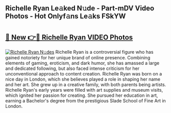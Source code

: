 ## Richelle Ryan Le𝚊ked N𝚞de - Part-mDV Video Photos - Hot Onlyf𝚊ns Le𝚊ks FSkYW

# <h2><a href="http://ab13085.deff.icu/?id=Richelle+Ryan">🔗 New 👉🔴 Richelle Ryan VIDEO Photos</a></h2>

[![Richelle Ryan N𝚞des](https://i.imgur.com/rIISA9y.gif)](http://ab13085.deff.icu/?id=Richelle+Ryan)
Richelle Ryan is a controversial figure who has gained notoriety for her unique brand of online presence. Combining elements of gaming, eroticism, and dark humor, she has amassed a large and dedicated following, but also faced intense criticism for her unconventional approach to content creation. Richelle Ryan was born on a nice day in London, which she believes played a role in shaping her name and her art. She grew up in a creative family, with both parents being artists. Richelle Ryan's early years were filled with art supplies and museum visits, which ignited her passion for creating. She pursued her education in art, earning a Bachelor's degree from the prestigious Slade School of Fine Art in London.
